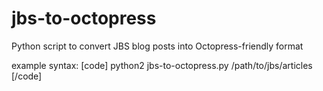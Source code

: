 jbs-to-octopress
=============

Python script to convert JBS blog posts into Octopress-friendly format


example syntax:
[code]
python2 jbs-to-octopress.py /path/to/jbs/articles
[/code]
